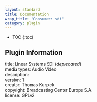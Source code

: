 ```yaml
---
layout: standard
title: Documentation
wrap_title: "Consumer: sdi"
category: plugin
---
```

* TOC
{:toc}

## Plugin Information

title: Linear Systems SDI (*deprecated*)  
media types:
Audio  Video  
description:   
version: 1  
creator: Thomas Kurpick  
copyright: Broadcasting Center Europe S.A.  
license: GPLv2  
